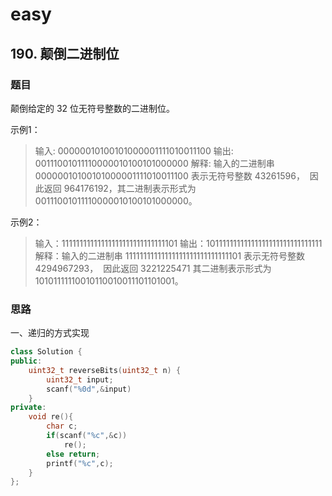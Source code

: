 # easy

## 190. 颠倒二进制位

### 题目

颠倒给定的 32 位无符号整数的二进制位。

示例1：

> 输入: 00000010100101000001111010011100
> 输出: 00111001011110000010100101000000
> 解释: 输入的二进制串 00000010100101000001111010011100 表示无符号整数 43261596，
> ​      因此返回 964176192，其二进制表示形式为 00111001011110000010100101000000。

示例2：

> 输入：11111111111111111111111111111101
> 输出：10111111111111111111111111111111
> 解释：输入的二进制串 11111111111111111111111111111101 表示无符号整数 4294967293，
> ​      因此返回 3221225471 其二进制表示形式为 10101111110010110010011101101001。

### 思路

一、递归的方式实现

```cpp
class Solution {
public:
    uint32_t reverseBits(uint32_t n) {   
        uint32_t input;
        scanf("%0d",&input)
    }
private:
    void re(){
        char c;
        if(scanf("%c",&c))
            re();
        else return;
        printf("%c",c);
    }
};
```





